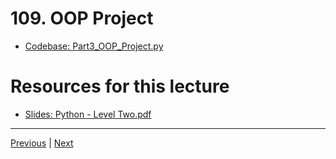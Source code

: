 # 109. OOP Project

-   [Codebase: Part3_OOP_Project.py](../../codebase/python-django/Python_Level_Two/Part3_OOP_Project.py)

#  Resources for this lecture


-   [Slides: Python - Level Two.pdf](https://python-ds.s3.us-west-1.amazonaws.com/Python-and-Django-Full-Stack-Web-Developer-Bootcamp/Resources/Python+-+Level+Two.pdf)


---

[Previous](./108_Object-Oriented-Programming-Part-Three.md) | [Next](./110_OOP-Project-Solutions.md)